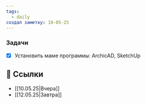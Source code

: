 ```yaml
---
tags:
  - daily
создал заметку: 10-05-25
---
```


### Задачи
- [x] Установить маме программы: ArchicAD, SketchUp 



## 🔗 Ссылки
- [[10.05.25|Вчера]]  
- [[12.05.25|Завтра]]